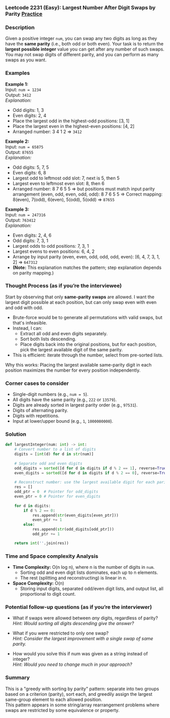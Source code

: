 ### Leetcode 2231 (Easy): Largest Number After Digit Swaps by Parity [Practice](https://leetcode.com/problems/largest-number-after-digit-swaps-by-parity)

### Description  
Given a positive integer `num`, you can swap any two digits as long as they have the **same parity** (i.e., both odd or both even). Your task is to return the **largest possible integer** value you can get after any number of such swaps.  
You may not swap digits of different parity, and you can perform as many swaps as you want.

### Examples  

**Example 1:**  
Input: `num = 1234`  
Output: `3412`  
*Explanation:*
- Odd digits: 1, 3
- Even digits: 2, 4
- Place the largest odd in the highest-odd positions: [3, 1]
- Place the largest even in the highest-even positions: [4, 2]
- Arranged number: 3 4 1 2 ⇒ `3412`

**Example 2:**  
Input: `num = 65875`  
Output: `87655`  
*Explanation:*
- Odd digits: 5, 7, 5
- Even digits: 6, 8
- Largest odd to leftmost odd slot: 7, next is 5, then 5
- Largest even to leftmost even slot: 8, then 6
- Arranged number: 8 7 6 5 5 ⇒ but positions must match input parity arrangement (even, odd, even, odd, odd): 8 7 6 5 5 ⇒ Correct mapping: 8(even), 7(odd), 6(even), 5(odd), 5(odd) ⇒ `87655`

**Example 3:**  
Input: `num = 247316`  
Output: `763412`  
*Explanation:*
- Even digits: 2, 4, 6
- Odd digits: 7, 3, 1
- Largest odds to odd positions: 7, 3, 1
- Largest evens to even positions: 6, 4, 2
- Arrange by input parity (even, even, odd, odd, odd, even): [6, 4, 7, 3, 1, 2] ⇒ `647312`
- **(Note:** This explanation matches the pattern; step explanation depends on parity mapping.)

### Thought Process (as if you’re the interviewee)  
Start by observing that only **same-parity swaps** are allowed. I want the largest digit possible at each position, but can only swap even with even and odd with odd.  
- Brute-force would be to generate all permutations with valid swaps, but that's infeasible.
- Instead, I can:
  - Extract all odd and even digits separately.
  - Sort both lists descending.
  - Place digits back into the original positions, but for each position, pick the largest available digit of the same parity.
- This is efficient: iterate through the number, select from pre-sorted lists.

Why this works: Placing the largest available same-parity digit in each position maximizes the number for every position independently.

### Corner cases to consider  
- Single-digit numbers (e.g., `num = 5`).
- All digits have the same parity (e.g., `222` or `13579`).
- Digits are already sorted in largest parity order (e.g., `97531`).
- Digits of alternating parity.
- Digits with repetitions.
- Input at lower/upper bound (e.g., `1`, `1000000000`).

### Solution

```python
def largestInteger(num: int) -> int:
    # Convert number to a list of digits
    digits = [int(d) for d in str(num)]
    
    # Separate odd and even digits
    odd_digits = sorted([d for d in digits if d % 2 == 1], reverse=True)
    even_digits = sorted([d for d in digits if d % 2 == 0], reverse=True)
    
    # Reconstruct number: use the largest available digit for each parity
    res = []
    odd_ptr = 0  # Pointer for odd_digits
    even_ptr = 0 # Pointer for even_digits
    
    for d in digits:
        if d % 2 == 0:
            res.append(str(even_digits[even_ptr]))
            even_ptr += 1
        else:
            res.append(str(odd_digits[odd_ptr]))
            odd_ptr += 1

    return int(''.join(res))
```

### Time and Space complexity Analysis  

- **Time Complexity:** O(n log n), where n is the number of digits in `num`.
  - Sorting odd and even digit lists dominates, each up to n elements.
  - The rest (splitting and reconstructing) is linear in n.
- **Space Complexity:** O(n)
  - Storing input digits, separated odd/even digit lists, and output list, all proportional to digit count.

### Potential follow-up questions (as if you’re the interviewer)  

- What if swaps were allowed between *any* digits, regardless of parity?  
  *Hint: Would sorting all digits descending give the answer?*

- What if you were restricted to only one swap?  
  *Hint: Consider the largest improvement with a single swap of same parity.*

- How would you solve this if num was given as a string instead of integer?  
  *Hint: Would you need to change much in your approach?*

### Summary
This is a "greedy with sorting by parity" pattern: separate into two groups based on a criterion (parity), sort each, and greedily assign the largest same-group element to each allowed position.  
This pattern appears in some string/array rearrangement problems where swaps are restricted by some equivalence or property.